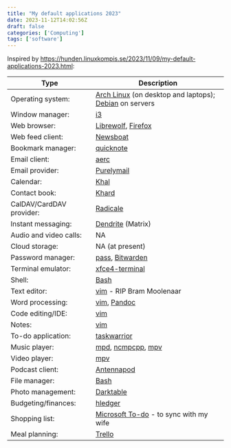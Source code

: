 ```yaml
---
title: "My default applications 2023"
date: 2023-11-12T14:02:56Z
draft: false
categories: ['Computing']
tags: ['software']
---
```


Inspired by https://hunden.linuxkompis.se/2023/11/09/my-default-applications-2023.html:

| Type| Description |
|---------------------------------------|-----------------------------------------------------------------------------------------------------------|
| Operating system:                     | [Arch Linux](https://archlinux.org/) (on desktop and laptops); [Debian](https://www.debian.org) on servers |
| Window manager:                       | [i3](https://i3wm.org/) |
| Web browser:                          | [Librewolf](https://librewolf.net/), [Firefox](https://www.mozilla.org/en-GB/firefox/new/) |
| Web feed client:                      | [Newsboat](https://newsboat.org/) |
| Bookmark manager:                     | [quicknote](https://git.sr.ht/~yulqen/quicknote) |
| Email client:                         | [aerc](https://aerc-mail.org/) |
| Email provider:                       | [Purelymail](https://purelymail.com/) |
| Calendar:                             | [Khal](https://github.com/pimutils/khal) |
| Contact book:                         | [Khard](https://khard.readthedocs.io/en/latest/index.html) |
| CalDAV/CardDAV provider:              | [Radicale](https://radicale.org/v3.html) |
| Instant messaging:                    | [Dendrite](https://github.com/matrix-org/dendrite) (Matrix) |
| Audio and video calls:                | NA |
| Cloud storage:                        | NA (at present) |
| Password manager:                     | [pass](https://www.passwordstore.org/), [Bitwarden](https://bitwarden.com/) |
| Terminal emulator:                    | [xfce4-terminal](https://bitwarden.com/) |
| Shell:                                | [Bash](https://www.gnu.org/software/bash/) |
| Text editor:                          | [vim](https://www.vim.org/) - RIP Bram Moolenaar |
| Word processing:                      | [vim](https://www.vim.org/), [Pandoc](https://pandoc.org/) |
| Code editing/IDE:                     | [vim](https://www.vim.org/) |
| Notes:                                | [vim](https://www.vim.org/) |
| To-do application:                    | [taskwarrior](https://taskwarrior.org/) |
| Music player:                         | [mpd](https://www.musicpd.org/), [ncmpcpp](https://github.com/ncmpcpp/ncmpcpp), [mpv](https://mpv.io/) |
| Video player:                         | [mpv](https://mpv.io/) |
| Podcast client:                     	| [Antennapod](https://antennapod.org/) |
| File manager:                         | [Bash](https://www.gnu.org/software/bash/) |
| Photo management:                     | [Darktable](https://www.darktable.org/) |
| Budgeting/finances:                   | [hledger](https://hledger.org/) |
| Shopping list:                        | [Microsoft To-do](https://to-do.office.com/tasks/) - to sync with my wife |
| Meal planning:                        | [Trello](https://trello.com) |

